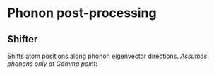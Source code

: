 # Phonon post-processing

## Shifter

Shifts atom positions along phonon eigenvector directions. *Assumes phonons only at Gamma point!*
